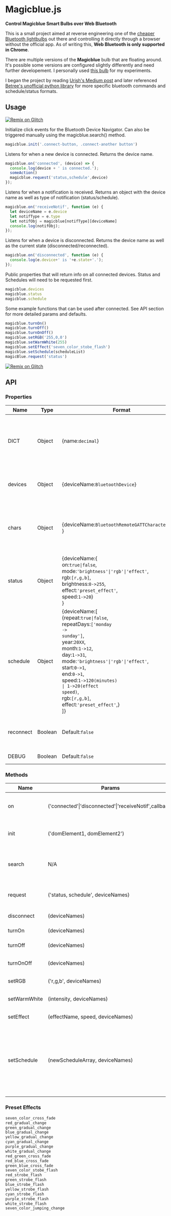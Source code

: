 # Magicblue.js

**Control Magicblue Smart Bulbs over Web Bluetooth**

This is a small project aimed at reverse engineering one of the [cheaper Bluetooth lightbulbs](https://www.gearbest.com/smart-light-bulb/pp_230349.html) out there and controlling it directly through a browser without the official app. As of writing this, **Web Bluetooth is only supported in Chrome**. 

There are multiple versions of the **Magicblue** bulb that are floating around. It's possible some versions are configured slightly differently and need further developement. I personally used [this bulb](https://www.amazon.com/Magic-Light-Bluetooth-Smart-Bulb/dp/B00Y6X93EQ?ref_=bl_dp_s_web_9321634011&th=1) for my experiments.

I began the project by reading [Urish's Medium post](https://medium.com/@urish/reverse-engineering-a-bluetooth-lightbulb-56580fcb7546) and later referenced [Betree's unofficial python library](https://github.com/Betree/magicblue) for more specific bluetooth commands and schedule/status formats.

## Usage

[![Remix on Glitch](https://cdn.glitch.com/2703baf2-b643-4da7-ab91-7ee2a2d00b5b%2Fremix-button.svg)](https://glitch.com/edit/#!/remix/magicblue)

Initialize click events for the Bluetooth Device Navigator. Can also be triggered manually using the magicblue.search() method.
```js
magicblue.init('.connect-button, .connect-another button') 
```
Listens for when a new device is connected. Returns the device name.
```js
magicblue.on('connected', (device) => {
  console.log(device + ' is connected.');
  someAction()
  magicblue.request('status,schedule',device) 
});
```
Listens for when a notification is received. Returns an object with the device name as well as type of notification (status/schedule).
```js
magicblue.on('receiveNotif', function (e) {
  let deviceName = e.device
  let notifType = e.type
  let notifObj = magicblue[notifType][deviceName]
  console.log(notifObj);
});
```
Listens for when a device is disconnected. Returns the device name as well as the current state (disconnected/reconnected).
```js
magicblue.on('disconnected', function (e) {
  console.log(e.device+' is '+e.state+'.');
});
```
Public properties that will return info on all connected devices. Status and Schedules will need to be requested first.
```js
magicblue.devices
magicblue.status
magicblue.schedule
```
Some example functions that can be used after connected. See API section for more detailed params and defaults. 
```js
magicblue.turnOn()
magicblue.turnOff()
magicblue.turnOnOff()
magicblue.setRGB('255,0,0')
magicblue.setWarmWhite(255)
magicblue.setEffect('seven_color_stobe_flash')
magicblue.setSchedule(scheduleList)
magicBlue.request('status')
```
[![Remix on Glitch](https://cdn.glitch.com/2703baf2-b643-4da7-ab91-7ee2a2d00b5b%2Fremix-button.svg)](https://glitch.com/edit/#!/remix/magicblue)

## API
### Properties
| Name          | Type          | Format        | Description   |
| ------------- | ------------- | ------------- | ------------- |
| DICT          | Object        | {name:<code>decimal</code>} | Returns an object containing Bluetooth Hexcodes for Magicblue Smart Bulbs as reference. |
| devices       | Object        | {deviceName:<code>BluetoothDevice</code>} | Returns an object containing all connected devices |
| chars         | Object        | {deviceName:<code>BluetoothRemoteGATTCharacteristic</code> }| Returns an object containing write characteristics from all connected devices |
| status        | Object        | {deviceName:{<br>on:<code>true\|false</code>,<br>mode:<code>'brightness'\|'rgb'\|'effect'</code>,<br>rgb:<code>[r,g,b]</code>,<br>brightness:<code>0->255</code>,<br>effect:<code>'preset_effect'</code>,<br>speed:<code>1->20</code>}<br>} | Returns an object containing the status from all connected devices |
| schedule      | Object        | {deviceName:[<br>{repeat:<code>true\|false</code>,<br>repeatDays:<code>['monday -> sunday']</code>,<br>year:<code>20XX</code>,<br>month:<code>1->12</code>,<br>day:<code>1->31</code>,<br>mode:<code>'brightness'\|'rgb'\|'effect'</code>,<br>start:<code>0->1</code>,<br>end:<code>0->1</code>,<br>speed:<code>1->120(minutes) \| 1->20(effect speed)</code>,<br>rgb:<code>[r,g,b]</code>,<br>effect:<code>'preset_effect'</code>,}<br>]} | Returns an object containing an array of schedules from all connected devices. Max 6 schedules set per device. |
| reconnect     | Boolean       | Default:<code>false</code> | Toggle ability to auto-reconnect disconnected devices|
| DEBUG         | Boolean       | Default:<code>false</code> | Toggle Console Logs|


### Methods
| Name          | Params        | Defaults      | Description   |
| ------------- | ------------- | ------------- | ------------- |
| on            | ('connected'\|'disconnected'\|'receiveNotif',callback)| N/A | Event listener for when device is connected, disconnected, or sends notification.|
| init          | ('domElement1, domElement2')| N/A | Adds search() to all DOM elements provided as a string separated by ','. |
| search        | N/A           | N/A           | Initiates navigator.requestDevice to search for devices. Must be fired on user interaction. |
| request       | ('status, schedule', deviceNames)| (Status and Schedule, All Connected Devices)| Sends a request for device status, schedule, or both, provided by a string separated by ','. |
| disconnect    | (deviceNames)| (All Connected Devices)   | Disconnect a bluetooth device. |
| turnOn        | (deviceNames)| (All Connected Devices)   | Turns on selected devices. |
| turnOff       | (deviceNames)| (All Connected Devices)   | Turns off selected devices. |
| turnOnOff     | (deviceNames)| (All Connected Devices)   | Toggles ON/OFF based on state of first device in array.|
| setRGB        | ('r,g,b', deviceNames)| (N/A, All Connected Devices) | Sets RGB color.|
| setWarmWhite  | (intensity, deviceNames)| (255, All Connected Devices) | Sets Warm White color with desired intensity (1-255).|
| setEffect     | (effectName, speed, deviceNames)| ('seven_color_cross_fade', 1, All Connected Devices) | Set a preset pattern and speed (1-20).
| setSchedule   | (newScheduleArray, deviceNames)| (oldScheduleArray, All Connected Devices) | Sets a timer schedule for each device. Can choose between single-use and repeating timers. Actions include adjusting brightness for Warm White color scheme, setting a particular RGB value, or a factory preset effect. |


### Preset Effects
```js
seven_color_cross_fade
red_gradual_change
green_gradual_change
blue_gradual_change
yellow_gradual_change
cyan_gradual_change
purple_gradual_change
white_gradual_change
red_green_cross_fade
red_blue_cross_fade
green_blue_cross_fade
seven_color_stobe_flash
red_strobe_flash
green_strobe_flash
blue_strobe_flash
yellow_strobe_flash
cyan_strobe_flash
purple_strobe_flash
white_strobe_flash
seven_color_jumping_change
```



